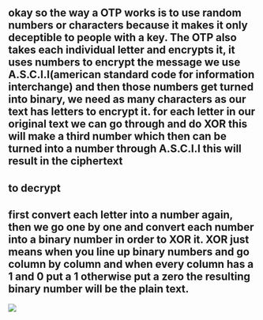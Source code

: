 <h2>okay so the way a OTP works is to use random numbers or characters because it makes it only deceptible to people with a key. The OTP also takes each individual letter and encrypts it, it uses numbers to encrypt the message we use A.S.C.I.I(american standard code for information interchange) and then those numbers get turned into binary, we need as many characters as our text has letters to encrypt it. for each letter in our original text we can go through and do XOR this will make a third number which then can be turned into a number through A.S.C.I.I this will result in the ciphertext</h2>
<h2>to decrypt</h2>
<h2>first convert each letter into a number again, then we go one by one and convert each number into a binary number in order to XOR it. XOR just means when you line up binary numbers and go column by column and when every column has a 1 and 0 put a 1 otherwise put a zero the resulting binary number will be the plain text.</h2>

<img src="https://i.ytimg.com/vi/vEbaF1jmbcM/maxresdefault.jpg">


